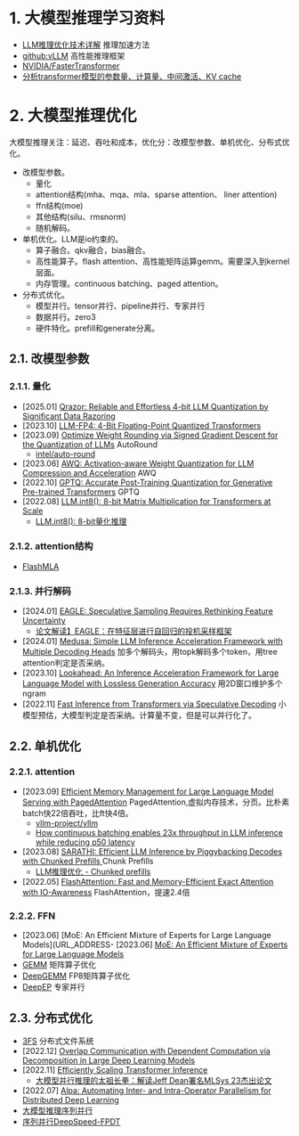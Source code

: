 # 1. 大模型推理学习资料

- [LLM推理优化技术详解](https://zhuanlan.zhihu.com/p/655557420) 推理加速方法
- [github:vLLM](https://github.com/vllm-project/vllm) 高性能推理框架
- [NVIDIA/FasterTransformer](https://github.com/NVIDIA/FasterTransformer)
- [分析transformer模型的参数量、计算量、中间激活、KV cache](https://zhuanlan.zhihu.com/p/624740065)

# 2. 大模型推理优化


大模型推理关注：延迟、吞吐和成本，优化分：改模型参数、单机优化、分布式优化。

- 改模型参数。
    - 量化
    - attention结构(mha、mqa、mla、sparse attention、 liner attention)
    - ffn结构(moe)
    - 其他结构(silu、rmsnorm)
    - 随机解码。
- 单机优化。LLM是io约束的。
    - 算子融合。qkv融合，bias融合。
    - 高性能算子。flash attention、高性能矩阵运算gemm。需要深入到kernel层面。
    - 内存管理。continuous batching、paged attention。
- 分布式优化。
    - 模型并行。tensor并行、pipeline并行、专家并行
    - 数据并行。zero3
    - 硬件特化。prefill和generate分离。

## 2.1. 改模型参数

### 2.1.1. 量化

- [2025.01] [Qrazor: Reliable and Effortless 4-bit LLM Quantization by Significant Data Razoring](https://arxiv.org/abs/2501.13331)
- [2023.10] [LLM-FP4: 4-Bit Floating-Point Quantized Transformers](https://arxiv.org/abs/2310.16836)
- [2023.09] [Optimize Weight Rounding via Signed Gradient Descent for the Quantization of LLMs](https://arxiv.org/abs/2309.05516) AutoRound
    - [intel/auto-round](https://github.com/intel/auto-round)
- [2023.06] [AWQ: Activation-aware Weight Quantization for LLM Compression and Acceleration](https://arxiv.org/abs/2306.00978) AWQ
- [2022.10] [GPTQ: Accurate Post-Training Quantization for Generative Pre-trained Transformers](https://arxiv.org/abs/2210.17323) GPTQ
- [2022.08] [LLM.int8(): 8-bit Matrix Multiplication for Transformers at Scale](https://arxiv.org/abs/2208.07339)
    - [LLM.int8(): 8-bit量化推理](https://arxiv.org/abs/2208.07339)

### 2.1.2. attention结构

- [FlashMLA](https://github.com/deepseek-ai/FlashMLA) 

### 2.1.3. 并行解码


- [2024.01] [EAGLE: Speculative Sampling Requires Rethinking Feature Uncertainty](https://arxiv.org/abs/2401.15077)
    - [论文解读】EAGLE：在特征层进行自回归的投机采样框架](https://zhuanlan.zhihu.com/p/15955544919)
- [2024.01] [Medusa: Simple LLM Inference Acceleration Framework with Multiple Decoding Heads](https://arxiv.org/abs/2401.10774) 加多个解码头，用topk解码多个token，用tree attention判定是否采纳。
- [2023.10] [Lookahead: An Inference Acceleration Framework for Large Language Model with Lossless Generation Accuracy](https://arxiv.org/abs/2312.12728) 用2D窗口维护多个ngram
- [2022.11] [Fast Inference from Transformers via Speculative Decoding](https://arxiv.org/abs/2211.17192) 小模型预估，大模型判定是否采纳。计算量不变，但是可以并行化了。


## 2.2. 单机优化

### 2.2.1. attention

- [2023.09] [Efficient Memory Management for Large Language Model Serving with PagedAttention](https://arxiv.org/abs/2309.06180) PagedAttention,虚拟内存技术，分页。比朴素batch快22倍吞吐，比ft快4倍。
    - [vllm-project/vllm](https://github.com/vllm-project/vllm)
    - [How continuous batching enables 23x throughput in LLM inference while reducing p50 latency](https://www.anyscale.com/blog/continuous-batching-llm-inference)
- [2023.08] [SARATHI: Efficient LLM Inference by Piggybacking Decodes with Chunked Prefills
](https://arxiv.org/abs/2308.16369) Chunk Prefills 
    - [LLM推理优化 - Chunked prefills](https://zhuanlan.zhihu.com/p/14689463165)
- [2022.05] [FlashAttention: Fast and Memory-Efficient Exact Attention with IO-Awareness](https://arxiv.org/abs/2205.14135) FlashAttention，提速2.4倍
 

### 2.2.2. FFN


- [2023.06] [MoE: An Efficient Mixture of Experts for Large Language Models](URL_ADDRESS- [2023.06] [MoE: An Efficient Mixture of Experts for Large Language Models](https://arxiv.org/abs/2306.05087)
- [GEMM](https://github.com/iVishalr/GEMM) 矩阵算子优化
- [DeepGEMM](https://github.com/deepseek-ai/DeepGEMM) FP8矩阵算子优化
- [DeepEP](https://github.com/deepseek-ai/DeepEP) 专家并行


## 2.3. 分布式优化

- [3FS](https://github.com/deepseek-ai/3FS) 分布式文件系统
- [2022.12] [Overlap Communication with Dependent Computation via Decomposition in Large Deep Learning Models](https://dl.acm.org/doi/abs/10.1145/3567955.3567959)
- [2022.11] [Efficiently Scaling Transformer Inference](https://arxiv.org/abs/2211.05102) 
    - [大模型并行推理的太祖长拳：解读Jeff Dean署名MLSys 23杰出论文](https://zhuanlan.zhihu.com/p/660715870)
- [2022.07] [Alpa: Automating Inter- and Intra-Operator Parallelism for Distributed Deep Learning](https://www.usenix.org/system/files/osdi22-zheng-lianmin.pdf)
- [大模型推理序列并行](https://zhuanlan.zhihu.com/p/9816504195)
- [序列并行DeepSpeed-FPDT](https://zhuanlan.zhihu.com/p/720387198)
